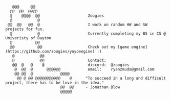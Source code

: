        @@@     @@                    
      @@  @@  @@@@                   
      @    @@@@  @@                     Zoogies
      @           @                  
     @@  @@   @@  @                     I work on random HW and SW projects for fun.
      @           @                     Currently completing my BS in CS @ Univeristy of Dayton
      @          @@                            
      @@          @@                    Check out my [game engine](https://github.com/zoogies/yoyoengine) :)
       @           @@                
       @           @@                   Contact:
       @@  @   @    @                   discord:  @zoogies
        @  @@  @      @@@@@@            email:    ryanzmuda@gmail.com
        @@ @@  @            @@@@     
         @@ @ @@ @@@@@@@@@@@    @      "To succeed in a long and difficult project, there has to be love in the idea."
                            @@  @@     - Jonathan Blow
                            @@@@@    

